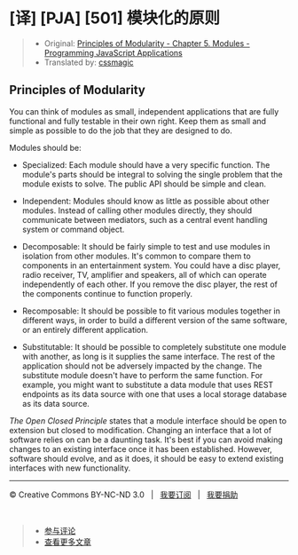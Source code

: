 # [译] [PJA] [501] 模块化的原则

> * Original: [Principles of Modularity - Chapter 5. Modules - Programming JavaScript Applications](http://chimera.labs.oreilly.com/books/1234000000262/ch05.html#principles_of_modularity)
> * Translated by: [cssmagic](https://github.com/cssmagic)

## Principles of Modularity

You can think of modules as small, independent applications that are fully functional and fully testable in their own right. Keep them as small and simple as possible to do the job that they are designed to do.

Modules should be:

  * Specialized: Each module should have a very specific function. The module's parts should be integral to solving the single problem that the module exists to solve. The public API should be simple and clean.

  * Independent: Modules should know as little as possible about other modules. Instead of calling other modules directly, they should communicate between mediators, such as a central event handling system or command object.

  * Decomposable: It should be fairly simple to test and use modules in isolation from other modules. It's common to compare them to components in an entertainment system. You could have a disc player, radio receiver, TV, amplifier and speakers, all of which can operate independently of each other. If you remove the disc player, the rest of the components continue to function properly.

  * Recomposable: It should be possible to fit various modules together in different ways, in order to build a different version of the same software, or an entirely different application.

  * Substitutable: It should be possible to completely substitute one module with another, as long is it supplies the same interface. The rest of the application should not be adversely impacted by the change. The substitute module doesn't have to perform the same function. For example, you might want to substitute a data module that uses REST endpoints as its data source with one that uses a local storage database as its data source.

_The Open Closed Principle_ states that a module interface should be open to extension but closed to modification. Changing an interface that a lot of software relies on can be a daunting task. It's best if you can avoid making changes to an existing interface once it has been established. However, software should evolve, and as it does, it should be easy to extend existing interfaces with new functionality.

***

&copy; Creative Commons BY-NC-ND 3.0 &nbsp; | &nbsp; [我要订阅](http://www.cssmagic.net/blog/subscribe) &nbsp; | &nbsp; [我要捐助](http://www.cssmagic.net/blog/donate)

&nbsp;
> * [参与评论](https://github.com/cssmagic/blog/issues/XXXXXXXXXX)
> * [查看更多文章](https://github.com/cssmagic/blog/issues?state=open)
